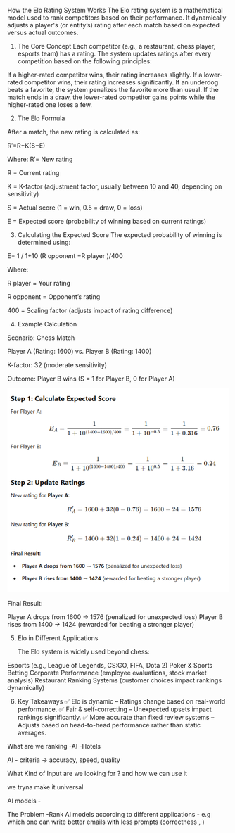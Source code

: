 How the Elo Rating System Works
The Elo rating system is a mathematical model used to rank competitors based on their performance. It dynamically adjusts a player's (or entity’s) rating after each match based on expected versus actual outcomes.

1. The Core Concept
   Each competitor (e.g., a restaurant, chess player, esports team) has a rating. The system updates ratings after every competition based on the following principles:

If a higher-rated competitor wins, their rating increases slightly.
If a lower-rated competitor wins, their rating increases significantly.
If an underdog beats a favorite, the system penalizes the favorite more than usual.
If the match ends in a draw, the lower-rated competitor gains points while the higher-rated one loses a few.

2. The Elo Formula

After a match, the new rating is calculated as:

R′=R+K(S−E)

Where:
R′= New rating

R = Current rating

K = K-factor (adjustment factor, usually between 10 and 40, depending on sensitivity)

S = Actual score (1 = win, 0.5 = draw, 0 = loss)

E = Expected score (probability of winning based on current ratings)

3. Calculating the Expected Score
   The expected probability of winning is determined using:

E= 1 / 1+10 (R opponent −R player )/400

Where:

R player = Your rating

R opponent = Opponent’s rating

400 = Scaling factor (adjusts impact of rating difference)

4.  Example Calculation

Scenario: Chess Match

Player A (Rating: 1600) vs. Player B (Rating: 1400)

K-factor: 32 (moderate sensitivity)

Outcome: Player B wins (S = 1 for Player B, 0 for Player A)

![alt text](image.png)

Final Result:

Player A drops from 1600 → 1576 (penalized for unexpected loss)
Player B rises from 1400 → 1424 (rewarded for beating a stronger player)

5. Elo in Different Applications

   The Elo system is widely used beyond chess:

Esports (e.g., League of Legends, CS:GO, FIFA, Dota 2)
Poker & Sports Betting
Corporate Performance (employee evaluations, stock market analysis)
Restaurant Ranking Systems (customer choices impact rankings dynamically)

6. Key Takeaways
   ✅ Elo is dynamic – Ratings change based on real-world performance.
   ✅ Fair & self-correcting – Unexpected upsets impact rankings significantly.
   ✅ More accurate than fixed review systems – Adjusts based on head-to-head performance rather than static averages.

What are we ranking
-AI
-Hotels

AI - criteria -> accuracy, speed, quality

What Kind of Input are we looking for ?
and how we can use it

we tryna make it universal

AI models -

The Problem
-Rank AI models according to different applications - e.g which one can write better emails with less prompts (correctness , )
